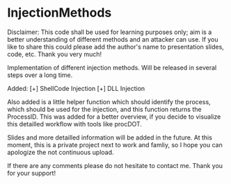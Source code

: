 # InjectionMethods

Disclaimer:
This code shall be used for learning purposes only; aim is a better understanding of different methods and an attacker can use. If you like to share this could please add the author's name to presentation slides, code, etc. Thank you very much!

Implementation of different injection methods. Will be released in several steps over a long time.

Added:
[+] ShellCode Injection
[+] DLL Injection

Also added is a little helper function which should identify the process, which should be used for the injection, and this function returns the ProcessID. This was added for a better overview, if you decide to visualize this detailled workflow with tools like procDOT.

Slides and more detailled information will be added in the future. At this moment, this is a private project next to work and famliy, so I hope you can apologize the not continuous upload.

If there are any comments please do not hesitate to contact me. Thank you for your support!
